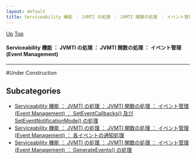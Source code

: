 ```yaml
---
layout: default
title: Serviceability 機能 ： JVMTI の処理 ： JVMTI 関数の処理 ： イベント管理 (Event Management)
---
```

[Up](notYUp6Zyc.html) [Top](../index.html)

#### Serviceability 機能 ： JVMTI の処理 ： JVMTI 関数の処理 ： イベント管理 (Event Management)

--- 
#Under Construction



## Subcategories
* [Serviceability 機能 ： JVMTI の処理 ： JVMTI 関数の処理 ： イベント管理 (Event Management) ： SetEventCallbacks() 及び SetEventNotificationMode() の処理  ](no2935C7Z.html)
* [Serviceability 機能 ： JVMTI の処理 ： JVMTI 関数の処理 ： イベント管理 (Event Management) ： 各イベントの通知処理  ](no29359PS.html)
* [Serviceability 機能 ： JVMTI の処理 ： JVMTI 関数の処理 ： イベント管理 (Event Management) ： GenerateEvents() の処理  ](no2935lCe.html)



